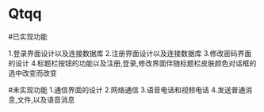 # Qtqq

#已实现功能

1.登录界面设计以及连接数据库
2.注册界面设计以及连接数据库
3.修改密码界面的设计
4.标题栏按钮的功能以及注册,登录,修改界面伴随标题栏皮肤颜色对话框的选中改变而改变

#未实现功能
1.通信界面的设计
2.网络通信
3.语音电话和视频电话
4.发送普通消息,文件,以及语音消息